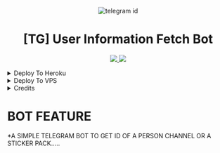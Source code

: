 <p align="center">
  <img src="https://telegra.ph/file/11cb09637337420332433.jpg" alt="telegram id">
</p>
<h1 align="center">
  <b>[TG] User Information Fetch Bot</b>
</h1>

  </a>
</p>
<p align="center">
  <a href="https://github.com/Judson-web/ID-Bot/stargazers">
    <img src="https://img.shields.io/github/stars/Judson-web/ID-Bot?style=social">

  </a>
  
  <a href="https://github.com/Judson-web/ID-Bot/fork">
    <img src="https://img.shields.io/github/forks/Judson-web/ID-Bot?label=Fork&style=social">

  </a>  
</p>

<details><summary>Deploy To Heroku</summary>
<p>
<br>
<a href="https://heroku.com/deploy?template=https://github.com/Judson-web/ID-Bot/tree/main">
  <img src="https://www.herokucdn.com/deploy/button.svg" alt="Deploy">
</a>
</p>
</details>

<details><summary>Deploy To VPS</summary>
<p>
<pre>
Running https://github.com/Judson-web/ID-Bot/tree/blob/main
cd Judson-web/ID-Bot-ReMaster
pip3 install -r requirements.txt
# Change The Vars Of bot/__init__.py File Accordingly
python3 -m motech.py
</pre>
</p>
</details>

<details><summary>Credits</summary>
<p>
<pre>
                                                                                                            
[![Open Source? Yes!](https://badgen.net/badge/Open%20Source%20%3F/Yes/yellow?icon=github)](https://github.com/Judson-web/ID-Bot)
[![Ask Me Anything !](https://img.shields.io/badge/🤔%20Ask%20Me-Anything-1abc9c.svg)](https://telegram.dog/VAMPIRE_KING_NO_1)
[![Report Bugs!](https://badgen.net/badge/🐞%20Report%20/Bugs/red)](https://telegram.dog/)
[![Join Channel !](https://badgen.net/badge/🔊%20Join%20/Channel/Black)](https://telegram.dog/mo_tech_YT)

Join Our [Telegram Group](https://www.telegram.dog/Mo_Tech_Group) For Support/Assistance And Our [Channel](https://www.telegram.dog/Mo_Tech_YT) For Updates.   
   
**Report Bugs**, Give Feature Requests There..
   
Do **Fork** And **Star** The Repository If You Liked It.

Deploy Eror Fixed By [Me](https://github.com/Judson-web)

</pre>
</p>
</details>

# BOT FEATURE

*A SIMPLE TELEGRAM BOT TO GET ID OF A PERSON CHANNEL OR A STICKER PACK..... 
